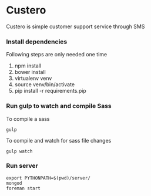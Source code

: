 # Custero

Custero is simple customer support service through SMS

### Install dependencies

Following steps are only needed one time

  1. npm install
  2. bower install
  3. virtualenv venv
  4. source venv/bin/activate
  5. pip install -r requirements.pip


### Run gulp to watch and compile Sass

To compile a sass

    gulp

To compile and watch for sass file changes

    gulp watch

### Run server

    export PYTHONPATH=$(pwd)/server/
    mongod
    foreman start
